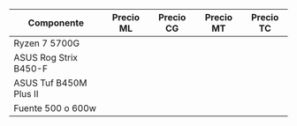 
| Componente             | Precio ML | Precio CG | Precio MT | Precio TC |
| ---------------------- | --------- | --------- | --------- | --------- |
| Ryzen 7 5700G          |           |           |           |           |
| ASUS Rog Strix B450-F  |           |           |           |           |
| ASUS Tuf B450M Plus II |           |           |           |           |
| Fuente 500 o 600w      |           |           |           |           |
